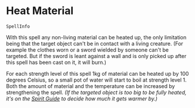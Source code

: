 # Heat Material

`SpellInfo`

With this spell any non-living material can be heated up, the only limitation being that the target object can't be in contact with a living creature. (For example the clothes worn or a sword wielded by someone can't be targeted. But if the sword is leant against a wall and is only picked up after this spell has been cast on it, it will burn.)

For each strength level of this spell 1kg of material can be heated up by 100 degrees Celsius, so a small pot of water will start to boil at strength level 1. Both the amount of material and the temperature can be increased by strengthening the spell. *(If the targeted object is too big to be fully heated, it's on the [Spirit Guide](world:concepts:spirit_guide) to decide how much it gets warmer by.)*
